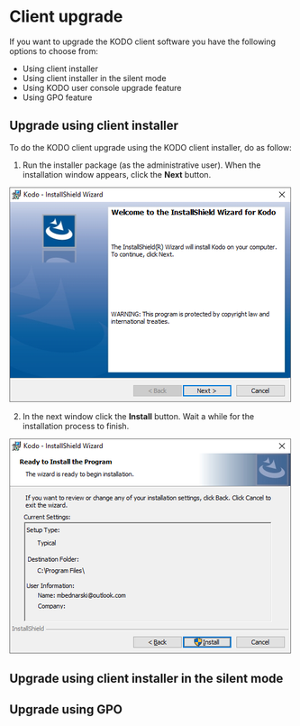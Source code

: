 # Client upgrade

If you want to upgrade the KODO client software you have the following options to choose from:

* Using client installer 
* Using client installer in the silent mode
* Using KODO user console upgrade feature
* Using GPO feature



## Upgrade using client installer 

To do the KODO client upgrade using the KODO client installer, do as follow:

1. Run the installer package \(as the administrative user\). When the installation window appears, click the **Next** button.

![](../../.gitbook/assets/image%20%28135%29.png)

2. In the next window click the **Install** button. Wait a while for the installation process to finish. 

![](../../.gitbook/assets/image%20%28144%29.png)

## Upgrade using client installer in the silent mode

## Upgrade using GPO










